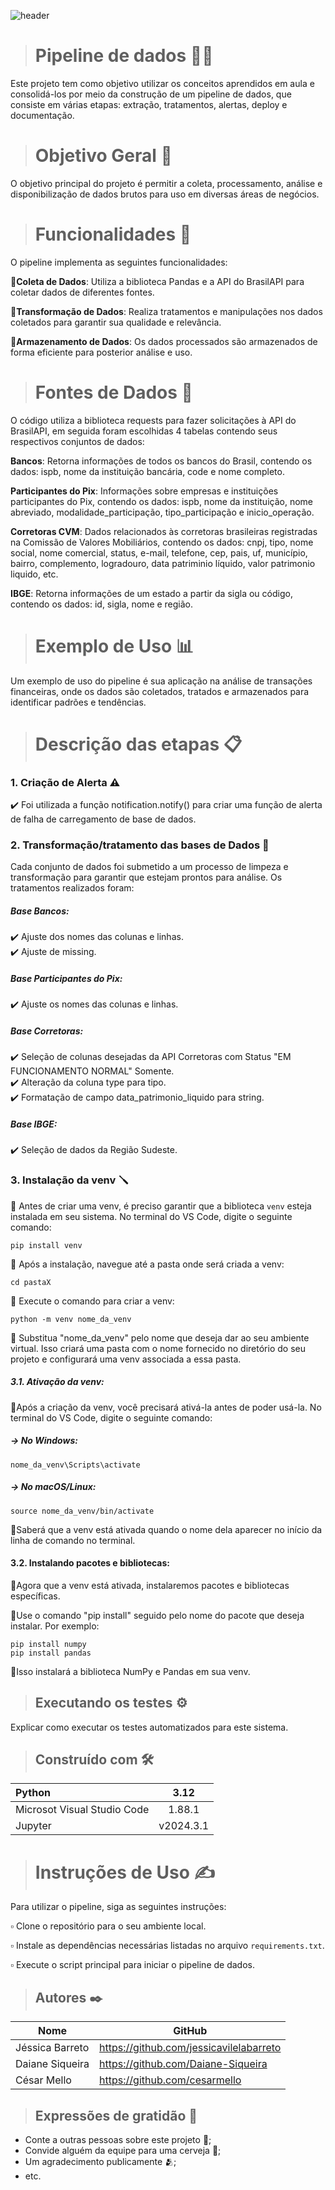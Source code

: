 ![header](https://github.com/jessicavilelabarreto/projeto_final_curso_python/assets/157028362/ddc780d8-97db-4720-87a8-316d1123a874)

># Pipeline de dados 🧑‍🚒

Este projeto tem como objetivo utilizar os conceitos aprendidos em aula e consolidá-los por meio da construção de um pipeline de dados, que consiste em várias etapas: extração, tratamentos, alertas, deploy e documentação.

># Objetivo Geral 🎯
O objetivo principal do projeto é permitir a coleta, processamento, análise e disponibilização de dados brutos para uso em diversas áreas de negócios.

># Funcionalidades 📝

O pipeline implementa as seguintes funcionalidades:

📍**Coleta de Dados**: Utiliza a biblioteca Pandas e a API do BrasilAPI para coletar dados de diferentes fontes.

📍**Transformação de Dados**: Realiza tratamentos e manipulações nos dados coletados para garantir sua qualidade e relevância.

📍**Armazenamento de Dados**: Os dados processados são armazenados de forma eficiente para posterior análise e uso.

># Fontes de Dados 🎲

 O código utiliza a biblioteca requests para fazer solicitações à API do BrasilAPI, em seguida foram escolhidas 4 tabelas contendo seus respectivos conjuntos de dados:

**Bancos**: Retorna informações de todos os bancos do Brasil, contendo os dados: ispb, nome da instituição bancária, code e nome completo.

**Participantes do Pix**: Informações sobre empresas e instituições participantes do Pix, contendo os dados: ispb, nome da instituição, nome abreviado, modalidade_participação, tipo_participação e inicio_operação.

**Corretoras CVM**: Dados relacionados às corretoras brasileiras registradas na Comissão de Valores Mobiliários, contendo os dados: cnpj, tipo, nome social, nome comercial, status, e-mail, telefone, cep, pais, uf, município, bairro, complemento, logradouro, data patriminio líquido, valor patrimonio liquido, etc.

**IBGE**: Retorna informações de um estado a partir da sigla ou código, contendo os dados: id, sigla, nome e região.

># Exemplo de Uso 📊
Um exemplo de uso do pipeline é sua aplicação na análise de transações financeiras, onde os dados são coletados, tratados e armazenados para identificar padrões e tendências.

># Descrição das etapas 📋

### 1. Criação de Alerta ⚠️
   
✔️ Foi utilizada a função notification.notify() para criar uma função de alerta de falha de carregamento de base de dados.

### 2. Transformação/tratamento das bases de Dados 🚧
 
Cada conjunto de dados foi submetido a um processo de limpeza e transformação para garantir que estejam prontos para análise. Os tratamentos realizados foram:

##### Base Bancos:
 ✔️ Ajuste dos nomes das colunas e linhas.  
 ✔️ Ajuste de missing.  
##### Base Participantes do Pix:
 ✔️ Ajuste os nomes das colunas e linhas.
##### Base Corretoras:
 ✔️ Seleção de colunas desejadas da API Corretoras com Status "EM FUNCIONAMENTO NORMAL" Somente.  
 ✔️ Alteração da coluna type para tipo.  
 ✔️ Formatação de campo data_patrimonio_liquido para string.

##### Base IBGE:
 
 ✔️ Seleção de dados da Região Sudeste.

### 3. Instalação da venv 🪛
🔸 Antes de criar uma venv, é preciso garantir que a biblioteca `venv` esteja instalada em seu sistema. No terminal do VS Code, digite o seguinte comando:
```
pip install venv
```
🔸 Após a instalação, navegue até a pasta onde será criada a venv:
```
cd pastaX
```
🔸 Execute o comando para criar a venv:
```
python -m venv nome_da_venv
```
🔸 Substitua "nome_da_venv" pelo nome que deseja dar ao seu ambiente virtual. Isso criará uma pasta com o nome fornecido no diretório do seu projeto e configurará uma venv associada a essa pasta.

##### **3.1. Ativação da venv:**

🔹Após a criação da venv, você precisará ativá-la antes de poder usá-la. No terminal do VS Code, digite o seguinte comando:

##### -> No Windows:
```
nome_da_venv\Scripts\activate
```
##### -> No macOS/Linux:
```
source nome_da_venv/bin/activate
```
🔹Saberá que a venv está ativada quando o nome dela aparecer no início da linha de comando no terminal.

#### **3.2. Instalando pacotes e bibliotecas:**

🔹Agora que a venv está ativada, instalaremos pacotes e bibliotecas específicas.

🔹Use o comando "pip install" seguido pelo nome do pacote que deseja instalar. Por exemplo:
```
pip install numpy
pip install pandas
```
🔹Isso instalará a biblioteca NumPy e Pandas em sua venv.

>## Executando os testes ⚙️
Explicar como executar os testes automatizados para este sistema.

>## Construído com 🛠️

Python | 3.12
:--------|:----------:
Microsot Visual Studio Code | 1.88.1
Jupyter | v2024.3.1

># Instruções de Uso ✍️
Para utilizar o pipeline, siga as seguintes instruções:

▫️ Clone o repositório para o seu ambiente local.

▫️ Instale as dependências necessárias listadas no arquivo `requirements.txt`.

▫️ Execute o script principal para iniciar o pipeline de dados.

>## Autores ✒️

Nome | GitHub
--------|----------
Jéssica Barreto | https://github.com/jessicavilelabarreto
Daiane Siqueira | https://github.com/Daiane-Siqueira
César Mello | https://github.com/cesarmello


>## Expressões de gratidão 🎁
* Conte a outras pessoas sobre este projeto 📢;
* Convide alguém da equipe para uma cerveja 🍺;
* Um agradecimento publicamente 🫂;
* etc.
